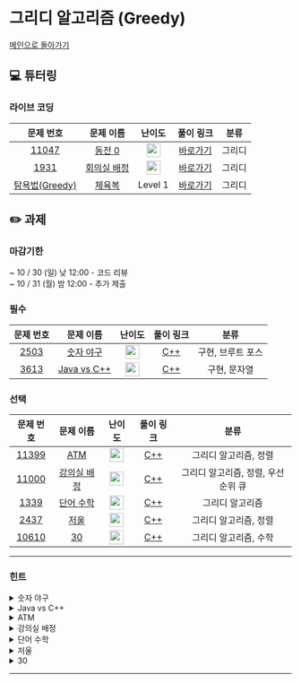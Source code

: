 # 그리디 알고리즘 (Greedy)

[메인으로 돌아가기](https://github.com/Altu-Bitu-3/Notice)

## 💻 튜터링

### 라이브 코딩


|문제 번호|문제 이름|난이도|풀이 링크|분류|
| :-----: | :-----: | :-----: | :-----: | :-----: |
|<a href="https://www.acmicpc.net/problem/11047" target="_blank">11047</a>|<a href="https://www.acmicpc.net/problem/11047" target="_blank">동전 0</a>|<img height="25px" width="25px" src="https://static.solved.ac/tier_small/7.svg"/>|[바로가기](https://github.com/Altu-Bitu-3/Notice/blob/main/10%EC%9B%94%2004%EC%9D%BC%20-%20%EA%B7%B8%EB%A6%AC%EB%94%94%20%EC%95%8C%EA%B3%A0%EB%A6%AC%EC%A6%98/%EB%9D%BC%EC%9D%B4%EB%B8%8C%EC%BD%94%EB%94%A9/11047.cpp)|그리디|
|<a href="https://www.acmicpc.net/problem/1931" target="_blank">1931</a>|<a href="https://www.acmicpc.net/problem/1931" target="_blank">회의실 배정</a>|<img height="25px" width="25px" src="https://static.solved.ac/tier_small/10.svg"/>|[바로가기](https://github.com/Altu-Bitu-3/Notice/blob/main/10%EC%9B%94%2004%EC%9D%BC%20-%20%EA%B7%B8%EB%A6%AC%EB%94%94%20%EC%95%8C%EA%B3%A0%EB%A6%AC%EC%A6%98/%EB%9D%BC%EC%9D%B4%EB%B8%8C%EC%BD%94%EB%94%A9/1931.cpp)|그리디|
|<a href="https://programmers.co.kr/learn/courses/30/lessons/42862" target="_blank">탐욕법(Greedy)</a>|<a href="https://programmers.co.kr/learn/courses/30/lessons/42862" target="_blank">체육복</a>|Level 1|[바로가기](https://github.com/Altu-Bitu-3/Notice/blob/main/10%EC%9B%94%2004%EC%9D%BC%20-%20%EA%B7%B8%EB%A6%AC%EB%94%94%20%EC%95%8C%EA%B3%A0%EB%A6%AC%EC%A6%98/%EB%9D%BC%EC%9D%B4%EB%B8%8C%EC%BD%94%EB%94%A9/gymsuit.cpp)|그리디|

## ✏️ 과제

### 마감기한

~ 10 / 30 (일) 낮 12:00 - 코드 리뷰 </br>
~ 10 / 31 (월) 밤 12:00 - 추가 제출 </br>

### 필수

|                                 문제 번호                                 |                                          문제 이름                                          |                                       난이도                                       | 풀이 링크 |      분류      |
| :-----------------------------------------------------------------------: | :-----------------------------------------------------------------------------------------: | :--------------------------------------------------------------------------------: | :-------: | :------------: |
| <a href="https://www.acmicpc.net/problem/2503" target="_blank">2503</a> | <a href="https://www.acmicpc.net/problem/2503" target="_blank">숫자 야구</a> | <img height="25px" width="25px" src="https://static.solved.ac/tier_small/8.svg"/> |  [C++](https://github.com/Altu-Bitu-3/Notice/blob/main/10%EC%9B%94%2004%EC%9D%BC%20-%20%EA%B7%B8%EB%A6%AC%EB%94%94%20%EC%95%8C%EA%B3%A0%EB%A6%AC%EC%A6%98/%ED%95%84%EC%88%98/2503.cpp)  |      구현, 브루트 포스      |
| <a href="https://www.acmicpc.net/problem/3613" target="_blank">3613</a> |   <a href="https://www.acmicpc.net/problem/3613" target="_blank">Java vs C++</a>    | <img height="25px" width="25px" src="https://static.solved.ac/tier_small/8.svg"/> |  [C++](https://github.com/Altu-Bitu-3/Notice/blob/main/10%EC%9B%94%2004%EC%9D%BC%20-%20%EA%B7%B8%EB%A6%AC%EB%94%94%20%EC%95%8C%EA%B3%A0%EB%A6%AC%EC%A6%98/%ED%95%84%EC%88%98/3613.cpp)  | 구현, 문자열 |

### 선택

|                                 문제 번호                                 |                                           문제 이름                                            |                                       난이도                                       |      풀이 링크      |           분류            |
| :-----------------------------------------------------------------------: | :--------------------------------------------------------------------------------------------: | :--------------------------------------------------------------------------------: | :-----------------: | :-----------------------: |
| <a href="https://www.acmicpc.net/problem/11399" target="_blank">11399</a> |          <a href="https://www.acmicpc.net/problem/11399" target="_blank">ATM</a>          | <img height="25px" width="25px" src="https://static.solved.ac/tier_small/7.svg"/>  |       [C++](https://github.com/Altu-Bitu-3/Notice/blob/main/10%EC%9B%94%2004%EC%9D%BC%20-%20%EA%B7%B8%EB%A6%AC%EB%94%94%20%EC%95%8C%EA%B3%A0%EB%A6%AC%EC%A6%98/%EC%84%A0%ED%83%9D/11399.cpp)       |    그리디 알고리즘, 정렬    |
|  <a href="https://www.acmicpc.net/problem/11000" target="_blank">11000</a>  |         <a href="https://www.acmicpc.net/problem/11000" target="_blank">강의실 배정</a>         | <img height="25px" width="25px" src="https://static.solved.ac/tier_small/11.svg"/> | [C++](https://github.com/Altu-Bitu-3/Notice/blob/main/10%EC%9B%94%2004%EC%9D%BC%20-%20%EA%B7%B8%EB%A6%AC%EB%94%94%20%EC%95%8C%EA%B3%A0%EB%A6%AC%EC%A6%98/%EC%84%A0%ED%83%9D/11000.cpp)|    그리디 알고리즘, 정렬, 우선순위 큐    |
| <a href="https://www.acmicpc.net/problem/1339" target="_blank">1339</a> | <a href="https://www.acmicpc.net/problem/1339" target="_blank">단어 수학</a> | <img height="25px" width="25px" src="https://static.solved.ac/tier_small/12.svg"/>  |       [C++](https://github.com/Altu-Bitu-3/Notice/blob/main/10%EC%9B%94%2004%EC%9D%BC%20-%20%EA%B7%B8%EB%A6%AC%EB%94%94%20%EC%95%8C%EA%B3%A0%EB%A6%AC%EC%A6%98/%EC%84%A0%ED%83%9D/1339.cpp)       |    그리디 알고리즘    |
|  <a href="https://www.acmicpc.net/problem/2437" target="_blank">2437</a>  |            <a href="https://www.acmicpc.net/problem/2437" target="_blank">저울</a>             | <img height="25px" width="25px" src="https://static.solved.ac/tier_small/14.svg"/> |       [C++](https://github.com/Altu-Bitu-3/Notice/blob/main/10%EC%9B%94%2004%EC%9D%BC%20-%20%EA%B7%B8%EB%A6%AC%EB%94%94%20%EC%95%8C%EA%B3%A0%EB%A6%AC%EC%A6%98/%EC%84%A0%ED%83%9D/2437.cpp)       | 그리디 알고리즘, 정렬 |
|  <a href="https://www.acmicpc.net/problem/10610" target="_blank">10610</a>  |             <a href="https://www.acmicpc.net/problem/10610" target="_blank">30</a>             | <img height="25px" width="25px" src="https://static.solved.ac/tier_small/7.svg"/> |       [C++](https://github.com/Altu-Bitu-3/Notice/blob/main/10%EC%9B%94%2004%EC%9D%BC%20-%20%EA%B7%B8%EB%A6%AC%EB%94%94%20%EC%95%8C%EA%B3%A0%EB%A6%AC%EC%A6%98/%EC%84%A0%ED%83%9D/10610.cpp)       |    그리디 알고리즘, 수학    |

---

### 힌트

<details>
<summary>숫자 야구</summary>
<div markdown="1">
&nbsp;&nbsp;&nbsp;&nbsp;서로 다른 세 자리 수 중에 최대 수는 무엇이죠? 모든 경우를 다 해봐도 좋겠어요. 0은 사용하지 않는다는 걸 주의해야 해요.
</div>
</details>

<details>
<summary>Java vs C++</summary>
<div markdown="1">
&nbsp;&nbsp;&nbsp;&nbsp;예외처리를 정말 잘 해줘야 하는 문제에요. 마지막 문자가 _가 아니어야 하고, _가 연속으로 나오면 안 된다는 것을 잊지 맙시다!! 그리고 Java와 C++ 모두에 해당하는 변수도 있지 않을까요?
</div>
</details>

<details>
<summary>ATM</summary>
<div markdown="1">
&nbsp;&nbsp;&nbsp;&nbsp;난 껌 하나만 살건데 내 앞사람이 10만원어치 장을 봤을 때, 줄을 서면서 어떤 생각을 했었는지 떠올려봐요.😣😔
</div>
</details>

<details>
<summary>강의실 배정</summary>
<div markdown="1">
&nbsp;&nbsp;&nbsp;&nbsp;시작 시간과 종료 시간 중 무엇을 더 먼저 고려해야 할까요? 시간이 빠른 순서대로 강의를 배치하는 것이 중요할 것 같은데 어떤 자료구조를 사용하는 것이 좋을까요?
</div>
</details>

<details>
<summary>단어 수학</summary>
<div markdown="1">
&nbsp;&nbsp;&nbsp;&nbsp;알파벳을 숫자로 바꿔준다는 건, 어떤 알파벳이 높은 수인지 안다는 거겠죠? 그런데, 똑같은 알파벳은 하나만 있는 게 아니에요. 똑같은 알파벳을 한 번에 처리해주려면 어떻게 하면 될까요?
</div>
</details>

<details>
<summary>저울</summary>
<div markdown="1">
&nbsp;&nbsp;&nbsp;&nbsp;이미 잴 수 있는 무게가 있다면, 새로운 추가 생겼을 때 잴 수 있는 무게의 범위는 어떻게 달라질까요?
</div>
</details>

<details>
<summary>30</summary>
<div markdown="1">
&nbsp;&nbsp;&nbsp;&nbsp;30의 배수인지 어떻게 확인할 수 있을까요? 그리고 입력의 크기가 어떻게 되는지 확인해보세요!
</div>
</details>

---

